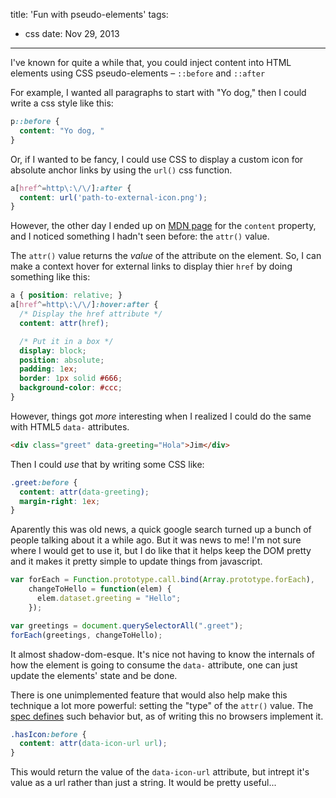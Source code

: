 title: 'Fun with pseudo-elements'
tags:
  - css
date: Nov 29, 2013
---

I've known for quite a while that, you could inject content into
HTML elements using CSS pseudo-elements &ndash; `::before` and
`::after`

For example, I wanted all paragraphs to start with "Yo dog," then
I could write a css style like this:

```css
p::before {
  content: "Yo dog, "
}
```

Or, if I wanted to be fancy, I could use CSS to display a custom
icon for absolute anchor links by using the `url()` css function.

```css
a[href^=http\:\/\/]:after {
  content: url('path-to-external-icon.png');
}
```

However, the other day I ended up on [MDN page](https://developer.mozilla.org/en-US/docs/Web/CSS/content)
for the `content` property, and I noticed something I hadn't seen
before: the `attr()` value.

The `attr()` value returns the *value* of the attribute
on the element. So, I can make a context hover for external
links to display thier `href` by doing something like this:

```css
a { position: relative; }
a[href^=http\:\/\/]:hover:after {
  /* Display the href attribute */
  content: attr(href);

  /* Put it in a box */
  display: block;
  position: absolute;
  padding: 1ex;
  border: 1px solid #666;
  background-color: #ccc;
}
```

However, things got *more* interesting when I realized I could
do the same with HTML5 `data-` attributes.

```html
<div class="greet" data-greeting="Hola">Jim</div>
```

Then I could *use* that by writing some CSS like:

```css
.greet:before {
  content: attr(data-greeting);
  margin-right: 1ex;
}
```

Aparently this was old news, a quick google search turned up a bunch
of people talking about it a while ago. But it was news to me! I'm not sure
where I would get to use it, but I do like that it helps keep the DOM pretty
and it makes it pretty simple to update things from javascript.

```js
var forEach = Function.prototype.call.bind(Array.prototype.forEach),
    changeToHello = function(elem) {
      elem.dataset.greeting = "Hello";
    });

var greetings = document.querySelectorAll(".greet");
forEach(greetings, changeToHello);
```

It almost shadow-dom-esque. It's nice not having to know the internals
of how the element is going to consume the `data-` attribute, one can
just update the elements' state and be done.

There is one unimplemented feature that would also help make this
technique a lot more powerful: setting the "type" of the `attr()` value. The
[spec defines](https://developer.mozilla.org/en-US/docs/Web/CSS/attr) such
behavior but, as of writing this no browsers implement it.

```css
.hasIcon:before {
  content: attr(data-icon-url url);
}
```

This would return the value of the `data-icon-url` attribute, but intrept
it's value as a url rather than just a string. It would be pretty useful...
